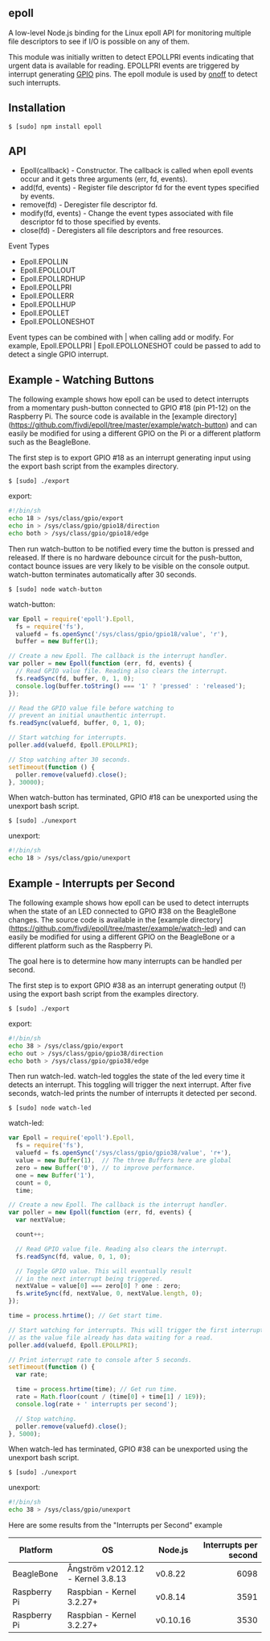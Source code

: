 ## epoll

A low-level Node.js binding for the Linux epoll API for monitoring multiple
file descriptors to see if I/O is possible on any of them.

This module was initially written to detect EPOLLPRI events indicating that
urgent data is available for reading. EPOLLPRI events are triggered by
interrupt generating [GPIO](https://www.kernel.org/doc/Documentation/gpio.txt)
pins. The epoll module is used by [onoff](https://github.com/fivdi/onoff)
to detect such interrupts.

## Installation

    $ [sudo] npm install epoll

## API

  * Epoll(callback) - Constructor. The callback is called when epoll events
    occur and it gets three arguments (err, fd, events).
  * add(fd, events) - Register file descriptor fd for the event types specified
    by events.
  * remove(fd) - Deregister file descriptor fd.
  * modify(fd, events) - Change the event types associated with file descriptor
    fd to those specified by events.
  * close(fd) - Deregisters all file descriptors and free resources.

Event Types

  * Epoll.EPOLLIN
  * Epoll.EPOLLOUT
  * Epoll.EPOLLRDHUP
  * Epoll.EPOLLPRI
  * Epoll.EPOLLERR
  * Epoll.EPOLLHUP
  * Epoll.EPOLLET
  * Epoll.EPOLLONESHOT

Event types can be combined with | when calling add or modify. For example,
Epoll.EPOLLPRI | Epoll.EPOLLONESHOT could be passed to add to detect a single
GPIO interrupt.

## Example - Watching Buttons

The following example shows how epoll can be used to detect interrupts from a
momentary push-button connected to GPIO #18 (pin P1-12) on the Raspberry Pi.
The source code is available in the [example directory]
(https://github.com/fivdi/epoll/tree/master/example/watch-button) and can
easily be modified for using a different GPIO on the Pi or a different platform
such as the BeagleBone.

The first step is to export GPIO #18 as an interrupt generating input using
the export bash script from the examples directory.

    $ [sudo] ./export

export:
```bash
#!/bin/sh
echo 18 > /sys/class/gpio/export
echo in > /sys/class/gpio/gpio18/direction
echo both > /sys/class/gpio/gpio18/edge
```

Then run watch-button to be notified every time the button is pressed and
released. If there is no hardware debounce circuit for the push-button, contact
bounce issues are very likely to be visible on the console output.
watch-button terminates automatically after 30 seconds.

    $ [sudo] node watch-button

watch-button:
```js
var Epoll = require('epoll').Epoll,
  fs = require('fs'),
  valuefd = fs.openSync('/sys/class/gpio/gpio18/value', 'r'),
  buffer = new Buffer(1);

// Create a new Epoll. The callback is the interrupt handler.
var poller = new Epoll(function (err, fd, events) {
  // Read GPIO value file. Reading also clears the interrupt.
  fs.readSync(fd, buffer, 0, 1, 0);
  console.log(buffer.toString() === '1' ? 'pressed' : 'released');
});

// Read the GPIO value file before watching to
// prevent an initial unauthentic interrupt.
fs.readSync(valuefd, buffer, 0, 1, 0);

// Start watching for interrupts.
poller.add(valuefd, Epoll.EPOLLPRI);

// Stop watching after 30 seconds.
setTimeout(function () {
  poller.remove(valuefd).close();
}, 30000);
```

When watch-button has terminated, GPIO #18 can be unexported using the
unexport bash script.

    $ [sudo] ./unexport

unexport:
```bash
#!/bin/sh
echo 18 > /sys/class/gpio/unexport
```

## Example - Interrupts per Second

The following example shows how epoll can be used to detect interrupts when the
state of an LED connected to GPIO #38 on the BeagleBone changes.
The source code is available in the [example directory]
(https://github.com/fivdi/epoll/tree/master/example/watch-led) and can
easily be modified for using a different GPIO on the BeagleBone or a different
platform such as the Raspberry Pi.

The goal here is to determine how many interrupts can be handled per second.

The first step is to export GPIO #38 as an interrupt generating output (!) using
the export bash script from the examples directory.

    $ [sudo] ./export

export:
```bash
#!/bin/sh
echo 38 > /sys/class/gpio/export
echo out > /sys/class/gpio/gpio38/direction
echo both > /sys/class/gpio/gpio38/edge
```

Then run watch-led. watch-led toggles the state of the led every time it
detects an interrupt. This toggling will trigger the next interrupt. After five
seconds, watch-led prints the number of interrupts it detected per second.

    $ [sudo] node watch-led

watch-led:
```js
var Epoll = require('epoll').Epoll,
  fs = require('fs'),
  valuefd = fs.openSync('/sys/class/gpio/gpio38/value', 'r+'),
  value = new Buffer(1),  // The three Buffers here are global
  zero = new Buffer('0'), // to improve performance.
  one = new Buffer('1'),
  count = 0,
  time;

// Create a new Epoll. The callback is the interrupt handler.
var poller = new Epoll(function (err, fd, events) {
  var nextValue;

  count++;

  // Read GPIO value file. Reading also clears the interrupt.
  fs.readSync(fd, value, 0, 1, 0);

  // Toggle GPIO value. This will eventually result
  // in the next interrupt being triggered.
  nextValue = value[0] === zero[0] ? one : zero;
  fs.writeSync(fd, nextValue, 0, nextValue.length, 0);
});

time = process.hrtime(); // Get start time.

// Start watching for interrupts. This will trigger the first interrupt
// as the value file already has data waiting for a read.
poller.add(valuefd, Epoll.EPOLLPRI);

// Print interrupt rate to console after 5 seconds.
setTimeout(function () {
  var rate;

  time = process.hrtime(time); // Get run time.
  rate = Math.floor(count / (time[0] + time[1] / 1E9));
  console.log(rate + ' interrupts per second');

  // Stop watching.
  poller.remove(valuefd).close();
}, 5000);
```

When watch-led has terminated, GPIO #38 can be unexported using the
unexport bash script.

    $ [sudo] ./unexport

unexport:
```bash
#!/bin/sh
echo 38 > /sys/class/gpio/unexport
```

Here are some results from the "Interrupts per Second" example

Platform | OS | Node.js | Interrupts per second
--- | --- | --- | ---:
BeagleBone | Ångström v2012.12 - Kernel 3.8.13 | v0.8.22 | 6098
Raspberry Pi | Raspbian - Kernel 3.2.27+ | v0.8.14 | 3591
Raspberry Pi | Raspbian - Kernel 3.2.27+ | v0.10.16 | 3530

